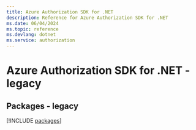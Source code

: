 ```yaml
---
title: Azure Authorization SDK for .NET
description: Reference for Azure Authorization SDK for .NET
ms.date: 06/04/2024
ms.topic: reference
ms.devlang: dotnet
ms.service: authorization
---
```

# Azure Authorization SDK for .NET - legacy
## Packages - legacy
[!INCLUDE [packages](authorization-index.md)]